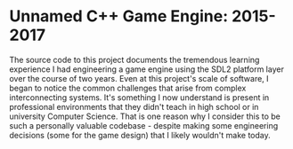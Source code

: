 # Unnamed C++ Game Engine: 2015-2017

The source code to this project documents the tremendous learning experience I had engineering a game engine using the SDL2 platform layer over the course of two years. Even at this project's scale of software, I began to notice the common challenges that arise from complex interconnecting systems. It's something I now understand is present in professional environments that they didn't teach in high school or in university Computer Science. That is one reason why I consider this to be such a personally valuable codebase - despite making some engineering decisions (some for the game design) that I likely wouldn't make today.

